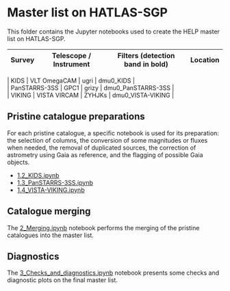 # Master list on HATLAS-SGP

This folder contains the Jupyter notebooks used to create the HELP master list on
HATLAS-SGP. 

| Survey | Telescope / Instrument  | Filters (detection band in bold)  | Location        |
|--------|-------------------------|:---------------------------------:|-----------------|

| KIDS          | VLT OmegaCAM     | ugri                              | dmu0_KIDS       |  
| PanSTARRS-3SS | GPC1             | grizy                          | dmu0_PanSTARRS-3SS |     
| VIKING        | VISTA VIRCAM     | ZYHJKs                          | dmu0_VISTA-VIKING |


## Pristine catalogue preparations

For each pristine catalogue, a specific notebook is used for its preparation:
the selection of columns, the conversion of some magnitudes or fluxes when
needed, the removal of duplicated sources, the correction of astrometry using
Gaia as reference, and the flagging of possible Gaia objects.


- [1.2_KIDS.ipynb](1.2_KIDS.ipynb) 
- [1.3_PanSTARRS-3SS.ipynb](1.3_PanSTARRS-3SS.ipynb) 
- [1.4_VISTA-VIKING.ipynb](1.4_VISTA-VIKING.ipynb) 

## Catalogue merging

The [2_Merging.ipynb](2_Merging.ipynb) notebook performs the merging of the
pristine catalogues into the master list.

## Diagnostics

The [3_Checks_and_diagnostics.ipynb](3_Checks_and_diagnostics.ipynb) notebook
presents some checks and diagnostic plots on the final master list.
